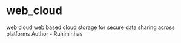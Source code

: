 # web_cloud
web cloud web based cloud storage for secure data sharing across platforms
Author - Ruhiminhas
